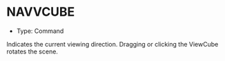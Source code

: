 # NAVVCUBE

- Type: Command

Indicates the current viewing direction. Dragging or clicking the ViewCube rotates the scene.
